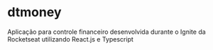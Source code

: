 # dtmoney
Aplicação para controle financeiro desenvolvida durante o Ignite da Rocketseat utilizando React.js e Typescript
